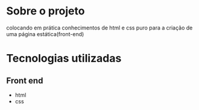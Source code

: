 # Sobre o projeto

colocando em prática conhecimentos de html e css puro para a criação de uma página estática(front-end)

# Tecnologias utilizadas
## Front end
- html
- css


